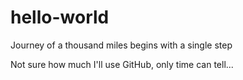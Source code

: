# hello-world
Journey of a thousand miles begins with a single step

Not sure how much I'll use GitHub, only time can tell...
